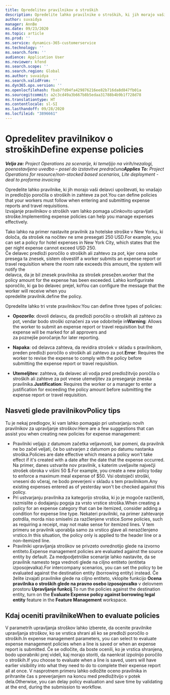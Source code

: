 ```yaml
---
title: Opredelitev pravilnikov o stroških
description: Opredelite lahko pravilnike o stroških, ki jih morajo vaši delavci upoštevati, ko vnašajo in predložijo poročila o stroških in zahteve za pot.
author: suvaidya
manager: AnnBe
ms.date: 09/23/2020
ms.topic: article
ms.prod: ''
ms.service: dynamics-365-customerservice
ms.technology: ''
ms.search.form: ''
audience: Application User
ms.reviewer: kfend
ms.search.scope: ''
ms.search.region: Global
ms.author: suvaidya
ms.search.validFrom: ''
ms.dyn365.ops.version: ''
ms.openlocfilehash: fbab7fd94fa429876216ee82b716da8d847fb01a
ms.sourcegitcommit: a2c3cd49a3b667b8b5edaa31788b4b9b1f728d78
ms.translationtype: HT
ms.contentlocale: sl-SI
ms.lasthandoff: 09/28/2020
ms.locfileid: "3896661"
---
```

# <a name="define-expense-policies"></a><span data-ttu-id="3bd8f-103">Opredelitev pravilnikov o stroških</span><span class="sxs-lookup"><span data-stu-id="3bd8f-103">Define expense policies</span></span>

<span data-ttu-id="3bd8f-104">_**Velja za:** Project Operations za scenarije, ki temeljijo na virih/nezalogi, poenostavljeno uvedbo – posel do izstavitve predračuna_</span><span class="sxs-lookup"><span data-stu-id="3bd8f-104">_**Applies To:** Project Operations for resource/non-stocked based scenarios, Lite deployment - deal to proforma invoicing_</span></span>

<span data-ttu-id="3bd8f-105">Opredelite lahko pravilnike, ki jih morajo vaši delavci upoštevati, ko vnašajo in predložijo poročila o stroških in zahteve za pot.</span><span class="sxs-lookup"><span data-stu-id="3bd8f-105">You can define policies that your workers must follow when entering and submitting expense reports and travel requisitions.</span></span>         
<span data-ttu-id="3bd8f-106">Izvajanje pravilnikov o stroških vam lahko pomaga učinkovito upravljati stroške.</span><span class="sxs-lookup"><span data-stu-id="3bd8f-106">Implementing expense policies can help you manage expenses effectively.</span></span>         

<span data-ttu-id="3bd8f-107">Tako lahko na primer nastavite pravilnik za hotelske stroške v New Yorku, ki določa, da strošek na nočitev ne sme presegati 250 USD.</span><span class="sxs-lookup"><span data-stu-id="3bd8f-107">For example, you can set a policy for hotel expenses in New York City, which states that the per night expense cannot exceed USD 250.</span></span>       
<span data-ttu-id="3bd8f-108">Če delavec predloži poročilo o stroških ali zahtevo za pot, kjer cena sobe presega ta znesek, sistem obvesti</span><span class="sxs-lookup"><span data-stu-id="3bd8f-108">If a worker submits an expense report or travel requisition where the room rate exceeds this amount, the system will notify the</span></span>         
<span data-ttu-id="3bd8f-109">delavca, da je bil znesek pravilnika za strošek presežen.</span><span class="sxs-lookup"><span data-stu-id="3bd8f-109">worker that the policy amount for the expense has been exceeded.</span></span> <span data-ttu-id="3bd8f-110">Lahko konfigurirate sporočilo, ki ga bo delavec prejel, ko</span><span class="sxs-lookup"><span data-stu-id="3bd8f-110">You can configure the message that the worker will receive when you</span></span>        
<span data-ttu-id="3bd8f-111">opredelite pravilnik.</span><span class="sxs-lookup"><span data-stu-id="3bd8f-111">define the policy.</span></span>      
        
<span data-ttu-id="3bd8f-112">Opredelite lahko tri vrste pravilnikov:</span><span class="sxs-lookup"><span data-stu-id="3bd8f-112">You can define three types of policies:</span></span>         
        
- <span data-ttu-id="3bd8f-113">**Opozorilo**: dovoli delavcu, da predloži poročilo o stroških ali zahtevo za pot, vendar bodo stroški označeni za vse odobritelje in</span><span class="sxs-lookup"><span data-stu-id="3bd8f-113">**Warning**: Allows the worker to submit an expense report or travel requisition but the expense will be marked for all approvers and</span></span>         
  <span data-ttu-id="3bd8f-114">za poznejše poročanje.</span><span class="sxs-lookup"><span data-stu-id="3bd8f-114">for later reporting.</span></span>        

- <span data-ttu-id="3bd8f-115">**Napaka**: od delavca zahteva, da revidira strošek v skladu s pravilnikom, preden predloži poročilo o stroških ali zahtevo za pot.</span><span class="sxs-lookup"><span data-stu-id="3bd8f-115">**Error**: Requires the worker to revise the expense to comply with the policy before submitting the expense report or travel requisition.</span></span>        
 
 - <span data-ttu-id="3bd8f-116">**Utemeljitev**: zahteva, da delavec ali vodja pred predložitvijo poročila o stroških ali zahteve za pot vnese utemeljitev za preseganje zneska pravilnika.</span><span class="sxs-lookup"><span data-stu-id="3bd8f-116">**Justification**: Requires the worker or a manager to enter a justification for exceeding the policy amount before submitting the expense report or travel requisition.</span></span>        

## <a name="policy-tips"></a><span data-ttu-id="3bd8f-117">Nasveti glede pravilnikov</span><span class="sxs-lookup"><span data-stu-id="3bd8f-117">Policy tips</span></span>
<span data-ttu-id="3bd8f-118">Tu je nekaj predlogov, ki vam lahko pomagajo pri ustvarjanju novih pravilnikov za upravljanje stroškov:</span><span class="sxs-lookup"><span data-stu-id="3bd8f-118">Here are a few suggestions that can assist you when creating new policies for expense management:</span></span> 

- <span data-ttu-id="3bd8f-119">Pravilniki veljajo z datumom začetka veljavnosti, kar pomeni, da pravilnik ne bo začel veljati, če bo ustvarjen z datumom po datumu nastanka stroška.</span><span class="sxs-lookup"><span data-stu-id="3bd8f-119">Policies are date effective which means a policy won't take effect if it's created with a date after the date that the expense occurred.</span></span> <span data-ttu-id="3bd8f-120">Na primer, danes ustvarite nov pravilnik, s katerim uveljavite največji strošek obroka v višini 50 $.</span><span class="sxs-lookup"><span data-stu-id="3bd8f-120">For example, you create a new policy today to enforce a maximum meal expense of $50.</span></span> <span data-ttu-id="3bd8f-121">Vsi obstoječi stroški, vneseni do včeraj, ne bodo preverjeni v skladu s tem pravilnikom.</span><span class="sxs-lookup"><span data-stu-id="3bd8f-121">Any existing expenses entered as of yesterday won't be checked against this policy.</span></span>
- <span data-ttu-id="3bd8f-122">Pri ustvarjanju pravilnika za kategorijo stroška, ki jo je mogoče razčleniti, razmislite o dodajanju pogoja za vrsto vrstice stroška.</span><span class="sxs-lookup"><span data-stu-id="3bd8f-122">When creating a policy for an expense category that can be itemized, consider adding a condition for expense line type.</span></span> <span data-ttu-id="3bd8f-123">Nekateri pravilniki, na primer zahtevanje potrdila, morda niso smiselni za razčlenjene vrstice.</span><span class="sxs-lookup"><span data-stu-id="3bd8f-123">Some policies, such as requiring a receipt, may not make sense for itemized lines.</span></span> <span data-ttu-id="3bd8f-124">V tem primeru se pravilnik uporablja samo za vrstico glave ali nerazčlenjeno vrstico.</span><span class="sxs-lookup"><span data-stu-id="3bd8f-124">In this situation, the policy only is applied to the header line or a non-itemized line.</span></span> 
- <span data-ttu-id="3bd8f-125">Pravilniki upravljanja stroškov se privzeto ovrednotijo glede na izvorno entiteto.</span><span class="sxs-lookup"><span data-stu-id="3bd8f-125">Expense management policies are evaluated against the source entity by default.</span></span> <span data-ttu-id="3bd8f-126">Za medpodjetniške scenarije lahko nastavite, da se pravilnik namesto tega vrednoti glede na ciljno entiteto (entiteta izposojevalka).</span><span class="sxs-lookup"><span data-stu-id="3bd8f-126">For intercompany scenarios, you can set the policy to be evaluated against the destination entity (borrowing entity) instead.</span></span> <span data-ttu-id="3bd8f-127">Če želite izvajati pravilnike glede na ciljno entiteto, vklopite funkcijo **Ocena pravilnika o stroških glede na pravno osebo izposojevalko** v delovnem prostoru **Upravljanje funkcij**.</span><span class="sxs-lookup"><span data-stu-id="3bd8f-127">To run the policies against the destination entity, turn on the **Evaluate Expense policy against borrowing legal entity** feature in the **Feature Management** workspace.</span></span>

## <a name="when-to-evaluate-policies"></a><span data-ttu-id="3bd8f-128">Kdaj oceniti pravilnike</span><span class="sxs-lookup"><span data-stu-id="3bd8f-128">When to evaluate policies</span></span>

<span data-ttu-id="3bd8f-129">V parametrih upravljanja stroškov lahko izberete, da ocenite pravilnike upravljanja stroškov, ko se vrstica shrani ali ko se predloži poročilo o stroških.</span><span class="sxs-lookup"><span data-stu-id="3bd8f-129">In expense management parameters, you can select to evaluate expense management policies when a line is saved or when an expense report is submitted.</span></span> <span data-ttu-id="3bd8f-130">Če se odločite, da boste ocenili, ko je vrstica shranjena, bodo uporabniki prej videli, kaj morajo storiti, da naenkrat izpolnijo poročilo o stroških.</span><span class="sxs-lookup"><span data-stu-id="3bd8f-130">If you choose to evaluate when a line is saved, users will have earlier visibility into what they need to do to complete their expense report all at once.</span></span> <span data-ttu-id="3bd8f-131">V nasprotnem primeru lahko odložite oceno pravilnika in prihranite čas s preverjanjem na koncu med predložitvijo v potek dela.</span><span class="sxs-lookup"><span data-stu-id="3bd8f-131">Otherwise, you can delay policy evaluation and save time by validating at the end, during the submission to workflow.</span></span>
